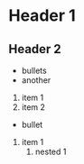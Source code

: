 # Header 1

## Header 2

- bullets
- another

1. item 1
1. item 2

- bullet

1. item 1
    1. nested 1
